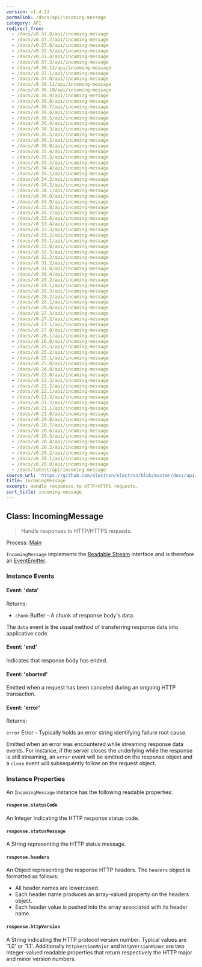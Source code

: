 ```yaml
---
version: v1.4.13
permalink: /docs/api/incoming-message
category: API
redirect_from:
  - /docs/v0.37.8/api/incoming-message
  - /docs/v0.37.7/api/incoming-message
  - /docs/v0.37.6/api/incoming-message
  - /docs/v0.37.5/api/incoming-message
  - /docs/v0.37.4/api/incoming-message
  - /docs/v0.37.3/api/incoming-message
  - /docs/v0.36.12/api/incoming-message
  - /docs/v0.37.1/api/incoming-message
  - /docs/v0.37.0/api/incoming-message
  - /docs/v0.36.11/api/incoming-message
  - /docs/v0.36.10/api/incoming-message
  - /docs/v0.36.9/api/incoming-message
  - /docs/v0.36.8/api/incoming-message
  - /docs/v0.36.7/api/incoming-message
  - /docs/v0.36.6/api/incoming-message
  - /docs/v0.36.5/api/incoming-message
  - /docs/v0.36.4/api/incoming-message
  - /docs/v0.36.3/api/incoming-message
  - /docs/v0.35.5/api/incoming-message
  - /docs/v0.36.2/api/incoming-message
  - /docs/v0.36.0/api/incoming-message
  - /docs/v0.35.4/api/incoming-message
  - /docs/v0.35.3/api/incoming-message
  - /docs/v0.35.2/api/incoming-message
  - /docs/v0.34.4/api/incoming-message
  - /docs/v0.35.1/api/incoming-message
  - /docs/v0.34.3/api/incoming-message
  - /docs/v0.34.2/api/incoming-message
  - /docs/v0.34.1/api/incoming-message
  - /docs/v0.34.0/api/incoming-message
  - /docs/v0.33.9/api/incoming-message
  - /docs/v0.33.8/api/incoming-message
  - /docs/v0.33.7/api/incoming-message
  - /docs/v0.33.6/api/incoming-message
  - /docs/v0.33.4/api/incoming-message
  - /docs/v0.33.3/api/incoming-message
  - /docs/v0.33.2/api/incoming-message
  - /docs/v0.33.1/api/incoming-message
  - /docs/v0.33.0/api/incoming-message
  - /docs/v0.32.3/api/incoming-message
  - /docs/v0.32.2/api/incoming-message
  - /docs/v0.31.2/api/incoming-message
  - /docs/v0.31.0/api/incoming-message
  - /docs/v0.30.4/api/incoming-message
  - /docs/v0.29.2/api/incoming-message
  - /docs/v0.29.1/api/incoming-message
  - /docs/v0.28.3/api/incoming-message
  - /docs/v0.28.2/api/incoming-message
  - /docs/v0.28.1/api/incoming-message
  - /docs/v0.28.0/api/incoming-message
  - /docs/v0.27.3/api/incoming-message
  - /docs/v0.27.2/api/incoming-message
  - /docs/v0.27.1/api/incoming-message
  - /docs/v0.27.0/api/incoming-message
  - /docs/v0.26.1/api/incoming-message
  - /docs/v0.26.0/api/incoming-message
  - /docs/v0.25.3/api/incoming-message
  - /docs/v0.25.2/api/incoming-message
  - /docs/v0.25.1/api/incoming-message
  - /docs/v0.25.0/api/incoming-message
  - /docs/v0.24.0/api/incoming-message
  - /docs/v0.23.0/api/incoming-message
  - /docs/v0.22.3/api/incoming-message
  - /docs/v0.22.2/api/incoming-message
  - /docs/v0.22.1/api/incoming-message
  - /docs/v0.21.3/api/incoming-message
  - /docs/v0.21.2/api/incoming-message
  - /docs/v0.21.1/api/incoming-message
  - /docs/v0.21.0/api/incoming-message
  - /docs/v0.20.8/api/incoming-message
  - /docs/v0.20.7/api/incoming-message
  - /docs/v0.20.6/api/incoming-message
  - /docs/v0.20.5/api/incoming-message
  - /docs/v0.20.4/api/incoming-message
  - /docs/v0.20.3/api/incoming-message
  - /docs/v0.20.2/api/incoming-message
  - /docs/v0.20.1/api/incoming-message
  - /docs/v0.20.0/api/incoming-message
  - /docs/latest/api/incoming-message
source_url: 'https://github.com/electron/electron/blob/master/docs/api/incoming-message.md'
title: IncomingMessage
excerpt: Handle responses to HTTP/HTTPS requests.
sort_title: incoming-message
---
```

## Class: IncomingMessage

> Handle responses to HTTP/HTTPS requests.

Process: [Main]({{site.baseurl}}/docs/tutorial/quick-start#main-process)

`IncomingMessage` implements the [Readable Stream](https://nodejs.org/api/stream.html#stream_readable_streams) interface and is therefore an [EventEmitter](https://nodejs.org/api/events.html#events_class_eventemitter).

### Instance Events

#### Event: 'data'

Returns:

*   `chunk` Buffer - A chunk of response body's data.

The `data` event is the usual method of transferring response data into applicative code.

#### Event: 'end'

Indicates that response body has ended.

#### Event: 'aborted'

Emitted when a request has been canceled during an ongoing HTTP transaction.

#### Event: 'error'

Returns:

`error` Error - Typically holds an error string identifying failure root cause.

Emitted when an error was encountered while streaming response data events. For instance, if the server closes the underlying while the response is still streaming, an `error` event will be emitted on the response object and a `close` event will subsequently follow on the request object.

### Instance Properties

An `IncomingMessage` instance has the following readable properties:

#### `response.statusCode`

An Integer indicating the HTTP response status code.

#### `response.statusMessage`

A String representing the HTTP status message.

#### `response.headers`

An Object representing the response HTTP headers. The `headers` object is formatted as follows:

*   All header names are lowercased.
*   Each header name produces an array-valued property on the headers object.
*   Each header value is pushed into the array associated with its header name.

#### `response.httpVersion`

A String indicating the HTTP protocol version number. Typical values are '1.0' or '1.1'. Additionally `httpVersionMajor` and `httpVersionMinor` are two Integer-valued readable properties that return respectively the HTTP major and minor version numbers.
